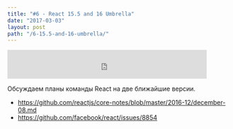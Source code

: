 ```yaml
---
title: "#6 - React 15.5 and 16 Umbrella"
date: "2017-03-03"
layout: post
path: "/6-15.5-and-16-umbrella/"
---
```


<iframe width="450" height="65" src="https://5minreact.podster.fm/6/embed/13?link=0&ap=0" frameborder="0" allowtransparency="true"></iframe>

Обсуждаем планы команды React на две ближайшие версии. 

- https://github.com/reactjs/core-notes/blob/master/2016-12/december-08.md
- https://github.com/facebook/react/issues/8854